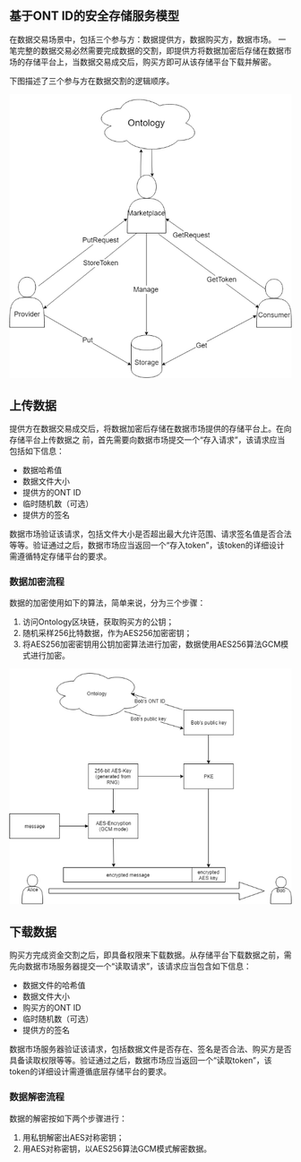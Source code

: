 ## 基于ONT ID的安全存储服务模型

在数据交易场景中，包括三个参与方：数据提供方，数据购买方，数据市场。
一笔完整的数据交易必然需要完成数据的交割，即提供方将数据加密后存储在数据市场的存储平台上，当数据交易成交后，购买方即可从该存储平台下载并解密。

下图描述了三个参与方在数据交割的逻辑顺序。

![架构](./architecture.png)

## 上传数据

提供方在数据交易成交后，将数据加密后存储在数据市场提供的存储平台上。在向存储平台上传数据之
前，首先需要向数据市场提交一个“存入请求”，该请求应当包括如下信息：
- 数据哈希值
- 数据文件大小
- 提供方的ONT ID
- 临时随机数（可选）
- 提供方的签名

数据市场验证该请求，包括文件大小是否超出最大允许范围、请求签名值是否合法等等。验证通过之后，数据市场应当返回一个“存入token”，该token的详细设计需遵循特定存储平台的要求。


### 数据加密流程
数据的加密使用如下的算法，简单来说，分为三个步骤：
1. 访问Ontology区块链，获取购买方的公钥；
2. 随机采样256比特数据，作为AES256加密密钥；
3. 将AES256加密密钥用公钥加密算法进行加密，数据使用AES256算法GCM模式进行加密。

![数据加密](./end-to-end.png)

## 下载数据
购买方完成资金交割之后，即具备权限来下载数据。从存储平台下载数据之前，需先向数据市场服务器提交一个“读取请求”，该请求应当包含如下信息：
- 数据文件的哈希值
- 数据文件大小
- 购买方的ONT ID
- 临时随机数（可选）
- 提供方的签名

数据市场服务器验证该请求，包括数据文件是否存在、签名是否合法、购买方是否具备读取权限等等。验证通过之后，数据市场应当返回一个“读取token”，该token的详细设计需遵循底层存储平台的要求。

### 数据解密流程
数据的解密按如下两个步骤进行：
1. 用私钥解密出AES对称密钥；
2. 用AES对称密钥，以AES256算法GCM模式解密数据。